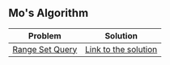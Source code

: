 ## Mo's Algorithm

Problem | Solution
------- | --------
[Range Set Query](https://atcoder.jp/contests/abc174/tasks/abc174_f) | [Link to the solution](https://github.com/danielvitor2d/Problem-Set/blob/main/Mo_sAlgorithm/Range-Set-Query/Range-Set-Query.cpp)